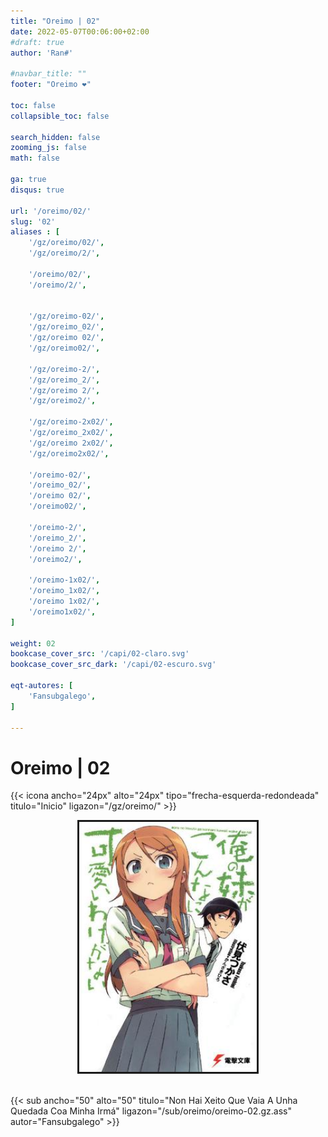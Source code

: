 ```yaml
---
title: "Oreimo | 02"
date: 2022-05-07T00:06:00+02:00
#draft: true
author: 'Ran#'

#navbar_title: ""
footer: "Oreimo ❤️"

toc: false
collapsible_toc: false

search_hidden: false
zooming_js: false
math: false

ga: true
disqus: true

url: '/oreimo/02/'
slug: '02'
aliases : [
    '/gz/oreimo/02/',
    '/gz/oreimo/2/',

    '/oreimo/02/',
    '/oreimo/2/',


    '/gz/oreimo-02/',
    '/gz/oreimo_02/',
    '/gz/oreimo 02/',
    '/gz/oreimo02/',

    '/gz/oreimo-2/',
    '/gz/oreimo_2/',
    '/gz/oreimo 2/',
    '/gz/oreimo2/',

    '/gz/oreimo-2x02/',
    '/gz/oreimo_2x02/',
    '/gz/oreimo 2x02/',
    '/gz/oreimo2x02/',

    '/oreimo-02/',
    '/oreimo_02/',
    '/oreimo 02/',
    '/oreimo02/',

    '/oreimo-2/',
    '/oreimo_2/',
    '/oreimo 2/',
    '/oreimo2/',

    '/oreimo-1x02/',
    '/oreimo_1x02/',
    '/oreimo 1x02/',
    '/oreimo1x02/',
]

weight: 02
bookcase_cover_src: '/capi/02-claro.svg'
bookcase_cover_src_dark: '/capi/02-escuro.svg'

eqt-autores: [
    'Fansubgalego',
]

---
```


# Oreimo | 02

{{< icona ancho="24px" alto="24px" tipo="frecha-esquerda-redondeada" titulo="Inicio" ligazon="/gz/oreimo/" >}}

<div style="text-align: center">
    <img style="border: 3px solid currentColor" height=400 title="oreimo" alt="oreimo" src="/portada/oreimo.jpg">
</div>

<br>

{{< sub ancho="50" alto="50" titulo="Non Hai Xeito Que Vaia A Unha Quedada Coa Minha Irmá" ligazon="/sub/oreimo/oreimo-02.gz.ass" autor="Fansubgalego" >}}
